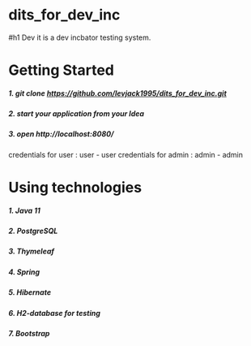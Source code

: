 # dits_for_dev_inc
#h1 Dev it is a dev incbator testing system.

Getting Started
=====================
##### 1. git clone https://github.com/levjack1995/dits_for_dev_inc.git
##### 2. start your application from your Idea
##### 3. open http://localhost:8080/

credentials for user : user - user
credentials for admin : admin - admin

Using technologies
=====================
##### 1. Java 11
##### 2. PostgreSQL
##### 3. Thymeleaf
##### 4. Spring
##### 5. Hibernate
##### 6. H2-database for testing
##### 7. Bootstrap
